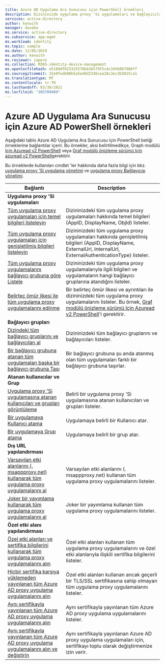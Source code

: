 ```yaml
---
title: Azure AD Uygulama Ara Sunucusu için PowerShell örnekleri
description: Dizininizde uygulama proxy 'Si uygulamaları ve bağlayıcılar hakkında bilgi almak, uygulamalara Kullanıcı ve grupları atamak ve sertifika bilgilerini almak için Azure AD Uygulama Ara Sunucusu için bu PowerShell örneklerini kullanın.
services: active-directory
author: kenwith
manager: daveba
ms.service: active-directory
ms.subservice: app-mgmt
ms.workload: identity
ms.topic: sample
ms.date: 12/05/2019
ms.author: kenwith
ms.reviewer: japere
ms.collection: M365-identity-device-management
ms.openlocfilehash: e5189df623325578bb3b579f5c4c3456067986ff
ms.sourcegitcommit: 32e0fedb80b5a5ed0d2336cea18c3ec3b5015ca1
ms.translationtype: MT
ms.contentlocale: tr-TR
ms.lasthandoff: 03/30/2021
ms.locfileid: "105709489"
---
```

# <a name="azure-ad-powershell-examples-for-azure-ad-application-proxy"></a>Azure AD Uygulama Ara Sunucusu için Azure AD PowerShell örnekleri

Aşağıdaki tablo Azure AD Uygulama Ara Sunucusu için PowerShell betiği örneklerine bağlantılar içerir. Bu örnekler, aksi belirtilmedikçe, Graph modülü [Için Azuread v2 PowerShell](/powershell/azure/active-directory/install-adv2) veya [Graf modülü önizleme sürümü Için azuread v2 PowerShell](/powershell/azure/active-directory/install-adv2?view=azureadps-2.0-preview&preserve-view=true)gerektirir.


Bu örneklerde kullanılan cmdlet 'ler hakkında daha fazla bilgi için bkz. [uygulama proxy 'Si uygulama yönetimi](/powershell/module/azuread/#application_proxy_application_management) ve [uygulama proxy Bağlayıcısı yönetimi](/powershell/module/azuread/#application_proxy_connector_management).

| Bağlantı | Description |
|---|---|
|**Uygulama proxy 'Si uygulamaları**||
| [Tüm uygulama proxy uygulamaları için temel bilgileri listeleyin](scripts/powershell-get-all-app-proxy-apps-basic.md) | Dizininizdeki tüm uygulama proxy uygulamaları hakkında temel bilgileri (AppID, DisplayName, ObjId) listeler. |
| [Tüm uygulama proxy uygulamaları için genişletilmiş bilgileri listeleyin](scripts/powershell-get-all-app-proxy-apps-extended.md) | Dizininizdeki tüm uygulama proxy uygulamaları hakkında genişletilmiş bilgileri (AppID, DisplayName, ExternalUrl, InternalUrl, ExternalAuthenticationType) listeler.  |
| [Tüm uygulama proxy uygulamalarını bağlayıcı grubuna göre Listele](scripts/powershell-get-all-app-proxy-apps-by-connector-group.md) | Dizininizdeki tüm uygulama proxy uygulamalarıyla ilgili bilgileri ve uygulamaların hangi bağlayıcı gruplarına atandığını listeler. |
| [Belirteç ömür ilkesi ile tüm uygulama proxy uygulamalarını edinme](scripts/powershell-get-all-app-proxy-apps-with-policy.md) | Bir belirteç ömür ilkesi ve ayrıntıları ile dizininizdeki tüm uygulama proxy uygulamalarını listeler. Bu örnek, [Graf modülü önizleme sürümü Için Azuread v2 PowerShell](/powershell/azure/active-directory/install-adv2?view=azureadps-2.0-preview&preserve-view=true)'i gerektirir. |
|**Bağlayıcı grupları**||
| [Dizindeki tüm bağlayıcı gruplarını ve bağlayıcıları al](scripts/powershell-get-all-connectors.md) | Dizininizdeki tüm bağlayıcı gruplarını ve bağlayıcıları listeler. |
| [Bir bağlayıcı grubuna atanan tüm uygulamaları başka bir bağlayıcı grubuna Taşı](scripts/powershell-move-all-apps-to-connector-group.md) | Bir bağlayıcı grubuna şu anda atanmış olan tüm uygulamaları farklı bir bağlayıcı grubuna taşırlar. |
|**Atanan kullanıcılar ve Grup**||
| [Uygulama proxy 'Si uygulamasına atanan kullanıcıları ve grupları görüntüleme](scripts/powershell-display-users-group-of-app.md) | Belirli bir uygulama proxy 'Si uygulamasına atanan kullanıcıları ve grupları listeler. |
| [Bir uygulamaya Kullanıcı atama](scripts/powershell-assign-user-to-app.md) | Uygulamaya belirli bir Kullanıcı atar. |
| [Bir uygulamaya Grup atama](scripts/powershell-assign-group-to-app.md) | Uygulamaya belirli bir grup atar. |
|**Dış URL yapılandırması**||
| [Varsayılan etki alanlarını (. msappproxy.net) kullanarak tüm uygulama proxy uygulamalarını al](scripts/powershell-get-all-default-domain-apps.md)  | Varsayılan etki alanlarını (. msappproxy.net) kullanan tüm uygulama proxy uygulamalarını listeler. |
| [Joker bir yayımlama kullanarak tüm uygulama proxy uygulamalarını al](scripts/powershell-get-all-wildcard-apps.md) | Joker bir yayımlama kullanan tüm uygulama proxy uygulamalarını listeler. |
|**Özel etki alanı yapılandırması**||
| [Özel etki alanları ve sertifika bilgilerini kullanarak tüm uygulama proxy uygulamalarını alın](scripts/powershell-get-all-custom-domains-and-certs.md) | Özel etki alanları kullanan tüm uygulama proxy uygulamalarını ve özel etki alanlarıyla ilişkili sertifika bilgilerini listeler. |
| [Hiçbir sertifika karşıya yüklemeden yayınlanan tüm Azure AD proxy uygulama uygulamalarını alın](scripts/powershell-get-all-custom-domain-no-cert.md) | Özel etki alanları kullanan ancak geçerli bir TLS/SSL sertifikasına sahip olmayan tüm uygulama proxy uygulamalarını listeler. |
| [Aynı sertifikayla yayınlanan tüm Azure AD proxy uygulama uygulamalarını alın](scripts/powershell-get-custom-domain-identical-cert.md) | Aynı sertifikayla yayınlanan tüm Azure AD proxy uygulama uygulamalarını listeler. |
| [Aynı sertifikayla yayınlanan tüm Azure AD proxy uygulama uygulamalarını alın ve değiştirin](scripts/powershell-get-custom-domain-replace-cert.md) | Aynı sertifikayla yayınlanan Azure AD proxy uygulama uygulamaları için, sertifikayı toplu olarak değiştirmenize izin verir. |
